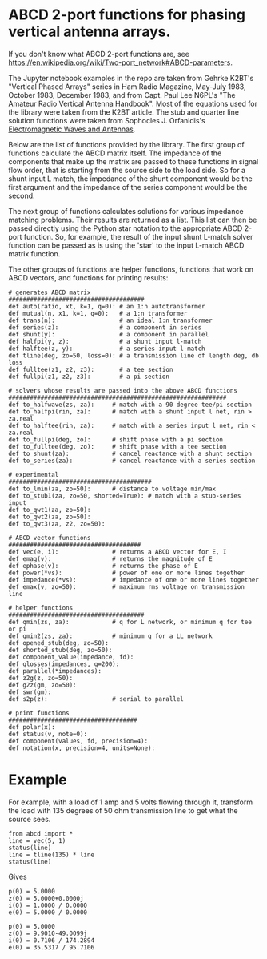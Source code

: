 # ABCD 2-port functions for phasing vertical antenna arrays. 

If you don't know what ABCD 2-port functions are,  see
https://en.wikipedia.org/wiki/Two-port_network#ABCD-parameters.

The Jupyter notebook examples in the repo are taken from Gehrke K2BT's "Vertical Phased Arrays"
series in Ham Radio Magazine, May-July 1983, October 1983, December 1983,
and from Capt. Paul Lee N6PL's "The Amateur Radio Vertical Antenna Handbook".
Most of the equations used for the library were taken from the K2BT article.
The stub and quarter line solution functions were taken from
Sophocles J. Orfanidis's
[Electromagnetic Waves and Antennas](http://eceweb1.rutgers.edu/~orfanidi/ewa/).

Below are the list of functions provided by the library.
The first group of functions calculate the ABCD matrix itself.
The impedance of the components that make up the
matrix are passed to these functions in signal flow order, that
is starting from the source side to the load side.  So 
for a shunt input L match, the impedance of the shunt component 
would be the first argument and the impedance of the series component
would be the second.

The next group of functions calculates solutions for various impedance 
matching problems.  Their results are returned as a list.  This list can
then be passed directly using the Python star notation to the appropriate
ABCD 2-port function.  So, for example, the result of the input shunt 
L-match solver function can be passed as is using the 'star' to the input L-match
ABCD matrix function.
 
The other groups of functions are helper functions, functions that work on ABCD vectors,
and functions for printing results:

```
# generates ABCD matrix
######################################
def auto(ratio, xt, k=1, q=0): # an 1:n autotransformer
def mutual(n, x1, k=1, q=0):   # a 1:n transformer
def trans(n):                  # an ideal 1:n transformer
def series(z):                 # a component in series
def shunt(y):                  # a component in parallel
def halfpi(y, z):              # a shunt input l-match
def halftee(z, y):             # a series input l-match
def tline(deg, zo=50, loss=0): # a transmission line of length deg, db loss
def fulltee(z1, z2, z3):       # a tee section
def fullpi(z1, z2, z3):        # a pi section

# solvers whose results are passed into the above ABCD functions
#############################################################
def to_halfwave(zs, za):     # match with a 90 degree tee/pi section
def to_halfpi(rin, za):      # match with a shunt input l net, rin > za.real
def to_halftee(rin, za):     # match with a series input l net, rin < za.real
def to_fullpi(deg, zo):      # shift phase with a pi section
def to_fulltee(deg, zo):     # shift phase with a tee section
def to_shunt(za):            # cancel reactance with a shunt section
def to_series(za):           # cancel reactance with a series section

# experimental
########################################
def to_lmin(za, zo=50):      # distance to voltage min/max
def to_stub1(za, zo=50, shorted=True): # match with a stub-series input 
def to_qwt1(za, zo=50):
def to_qwt2(za, zo=50):
def to_qwt3(za, z2, zo=50):

# ABCD vector functions
#####################################
def vec(e, i):               # returns a ABCD vector for E, I
def emag(v):                 # returns the magnitude of E
def ephase(v):               # returns the phase of E
def power(*vs):              # power of one or more lines together
def impedance(*vs):          # impedance of one or more lines together
def emax(v, zo=50):          # maximum rms voltage on transmission line

# helper functions
######################################
def qmin(zs, za):            # q for L network, or minimum q for tee or pi
def qmin2(zs, za):           # minimum q for a LL network
def opened_stub(deg, zo=50):
def shorted_stub(deg, zo=50):
def component_value(impedance, fd):
def qlosses(impedances, q=200):
def parallel(*impedances):
def z2g(z, zo=50):
def g2z(gm, zo=50):
def swr(gm):
def s2p(z):                  # serial to parallel

# print functions
####################################
def polar(x):
def status(v, note=0):
def component(values, fd, precision=4):
def notation(x, precision=4, units=None):
```

# Example

For example, with a load of 1 amp and 5 volts flowing through it, transform
the load with 135 degrees of 50 ohm transmission line to get what the source
sees.


```
from abcd import *
line = vec(5, 1)
status(line)
line = tline(135) * line
status(line)
```

Gives

```
p(0) = 5.0000
z(0) = 5.0000+0.0000j
i(0) = 1.0000 / 0.0000
e(0) = 5.0000 / 0.0000

p(0) = 5.0000
z(0) = 9.9010-49.0099j
i(0) = 0.7106 / 174.2894
e(0) = 35.5317 / 95.7106
```

